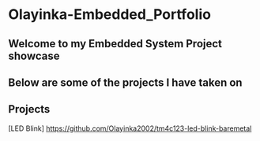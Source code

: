 # Olayinka-Embedded_Portfolio
## Welcome to my Embedded System Project showcase
## Below are some of the projects I have taken on

## Projects
[LED Blink] https://github.com/Olayinka2002/tm4c123-led-blink-baremetal
